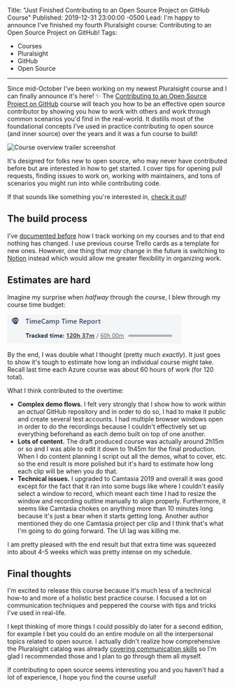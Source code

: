 Title: "Just Finished Contributing to an Open Source Project on GitHub Course"
Published: 2019-12-31 23:00:00 -0500
Lead: I'm happy to announce I've finished my fourth Pluralsight course: Contributing to an Open Source Project on GitHub!
Tags:
- Courses
- Pluralsight
- GitHub
- Open Source
---

Since mid-October I've been working on my newest Pluralsight course and I can finally announce it's here! ✨ The [Contributing to an Open Source Project on GitHub](http://bit.ly/PSContributingToOpenSource) course will teach you how to be an effective open source contributor by showing you how to work with others and work through common scenarios you'd find in the real-world. It distills most of the foundational concepts I've used in practice contributing to open source (and inner source) over the years and it was a fun course to build!

![Course overview trailer screenshot](https://user-images.githubusercontent.com/563819/71635500-cd9a3b00-2bea-11ea-9729-a4b32d7a1284.png)

It's designed for folks new to open source, who may never have contributed before but are interested in how to get started. I cover tips for opening pull requests, finding issues to work on, working with maintainers, and tons of scenarios you might run into while contributing code. 

If that sounds like something you're interested in, [check it out](http://bit.ly/PSContributingToOpenSource)!

## The build process

I've [documented before](https://kamranicus.com/posts/2018-10-18-new-azure-pluralsight-courses) how I track working on my courses and to that end nothing has changed. I use previous course Trello cards as a template for new ones. However, one thing that _may_ change in the future is switching to [Notion](http://notionhq.com) instead which would allow me greater flexibility in organizing work.

## Estimates are hard

Imagine my surprise when _halfway_ through the course, I blew through my course time budget:

![Total time was double than what I thought](images/2019-12-course-time-exceeded.png)

By the end, I was double what I thought (pretty much _exactly_). It just goes to show it's tough to estimate how long an individual course might take. Recall last time each Azure course was about 60 hours of work (for 120 total).

What I think contributed to the overtime:

- **Complex demo flows.** I felt very strongly that I show how to work within an _actual_ GitHub repository and in order to do so, I had to make it public and create several test accounts. I had multiple browser windows open in order to do the recordings because I couldn't effectively set up everything beforehand as each demo built on top of one another.
- **Lots of content.** The draft produced course was actually around 2h15m or so and I was able to edit it down to 1h45m for the final production. When I do content planning I script out all the demos, what to cover, etc. so the end result is more polished but it's hard to estimate how long each clip will be when you do that.
- **Technical issues.** I upgraded to Camtasia 2019 and overall it was good except for the fact that it ran into some bugs like where I couldn't easily select a window to record, which meant each time I had to resize the window and recording outline manually to align properly. Furthermore, it seems like Camtasia chokes on anything more than 10 minutes long because it's just a bear when it starts getting long. Another author mentioned they do one Camtasia project per clip and I think that's what I'm going to do going forward. The UI lag was killing me.

I am pretty pleased with the end result but that extra time was squeezed into about 4-5 weeks which was pretty intense on my schedule.

## Final thoughts

I'm excited to release this course because it's much less of a technical how-to and more of a holistic best practice course. I focused a lot on communication techniques and peppered the course with tips and tricks I've used in real-life. 

I kept thinking of more things I could possibly do later for a second edition, for example I bet you could do an entire module on all the interpersonal topics related to open source. I actually didn't realize how comprehensive the Pluralsight catalog was already [covering communication skills](https://pluralsight.pxf.io/6LdEG) so I'm glad I recommended those and I plan to go through them all myself.

If contributing to open source seems interesting you and you haven't had a lot of experience, I hope you find the course useful!